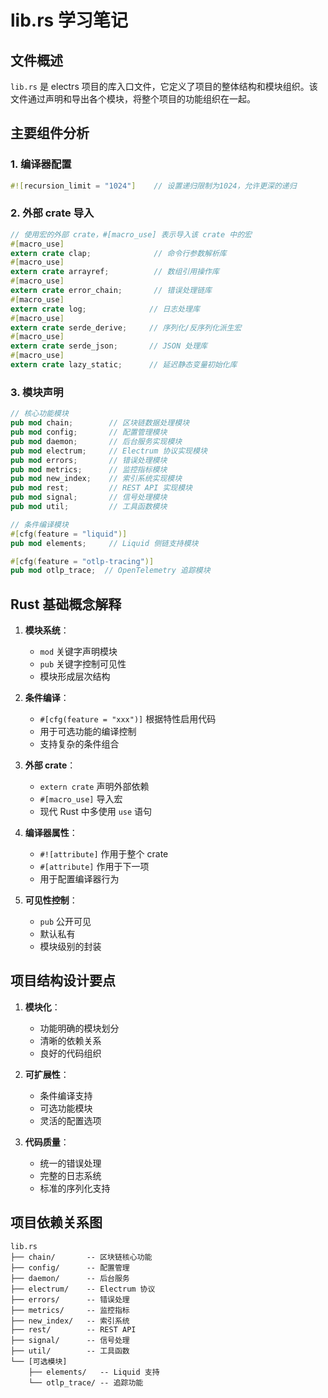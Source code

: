 # lib.rs 学习笔记

## 文件概述
`lib.rs` 是 electrs 项目的库入口文件，它定义了项目的整体结构和模块组织。该文件通过声明和导出各个模块，将整个项目的功能组织在一起。

## 主要组件分析

### 1. 编译器配置
```rust
#![recursion_limit = "1024"]    // 设置递归限制为1024，允许更深的递归
```

### 2. 外部 crate 导入
```rust
// 使用宏的外部 crate，#[macro_use] 表示导入该 crate 中的宏
#[macro_use]
extern crate clap;              // 命令行参数解析库
#[macro_use]
extern crate arrayref;          // 数组引用操作库
#[macro_use]
extern crate error_chain;       // 错误处理链库
#[macro_use]
extern crate log;              // 日志处理库
#[macro_use]
extern crate serde_derive;     // 序列化/反序列化派生宏
#[macro_use]
extern crate serde_json;       // JSON 处理库
#[macro_use]
extern crate lazy_static;      // 延迟静态变量初始化库
```

### 3. 模块声明
```rust
// 核心功能模块
pub mod chain;        // 区块链数据处理模块
pub mod config;       // 配置管理模块
pub mod daemon;       // 后台服务实现模块
pub mod electrum;     // Electrum 协议实现模块
pub mod errors;       // 错误处理模块
pub mod metrics;      // 监控指标模块
pub mod new_index;    // 索引系统实现模块
pub mod rest;         // REST API 实现模块
pub mod signal;       // 信号处理模块
pub mod util;         // 工具函数模块

// 条件编译模块
#[cfg(feature = "liquid")]
pub mod elements;     // Liquid 侧链支持模块

#[cfg(feature = "otlp-tracing")]
pub mod otlp_trace;  // OpenTelemetry 追踪模块
```

## Rust 基础概念解释

1. **模块系统**：
   - `mod` 关键字声明模块
   - `pub` 关键字控制可见性
   - 模块形成层次结构

2. **条件编译**：
   - `#[cfg(feature = "xxx")]` 根据特性启用代码
   - 用于可选功能的编译控制
   - 支持复杂的条件组合

3. **外部 crate**：
   - `extern crate` 声明外部依赖
   - `#[macro_use]` 导入宏
   - 现代 Rust 中多使用 `use` 语句

4. **编译器属性**：
   - `#![attribute]` 作用于整个 crate
   - `#[attribute]` 作用于下一项
   - 用于配置编译器行为

5. **可见性控制**：
   - `pub` 公开可见
   - 默认私有
   - 模块级别的封装

## 项目结构设计要点

1. **模块化**：
   - 功能明确的模块划分
   - 清晰的依赖关系
   - 良好的代码组织

2. **可扩展性**：
   - 条件编译支持
   - 可选功能模块
   - 灵活的配置选项

3. **代码质量**：
   - 统一的错误处理
   - 完整的日志系统
   - 标准的序列化支持

## 项目依赖关系图
```
lib.rs
├── chain/       -- 区块链核心功能
├── config/      -- 配置管理
├── daemon/      -- 后台服务
├── electrum/    -- Electrum 协议
├── errors/      -- 错误处理
├── metrics/     -- 监控指标
├── new_index/   -- 索引系统
├── rest/        -- REST API
├── signal/      -- 信号处理
├── util/        -- 工具函数
└── [可选模块]
    ├── elements/   -- Liquid 支持
    └── otlp_trace/ -- 追踪功能
``` 